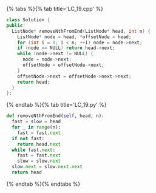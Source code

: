 {% tabs %}{% tab title='LC_19.cpp' %}

```cpp
class Solution {
public:
  ListNode* removeNthFromEnd(ListNode* head, int n) {
    ListNode* node = head, *offsetNode = head;
    for (int i = 0; i < n; ++i) node = node->next;
    if (node == NULL) return head->next;
    while (node->next != NULL) {
      node = node->next;
      offsetNode = offsetNode->next;
    }
    offsetNode->next = offsetNode->next->next;
    return head;
  }
};
```

{% endtab %}{% tab title='LC_19.py' %}

```py
def removeNthFromEnd(self, head, n):
  fast = slow = head
  for _ in range(n):
    fast = fast.next
  if not fast:
    return head.next
  while fast.next:
    fast = fast.next
    slow = slow.next
  slow.next = slow.next.next
  return head
```

{% endtab %}{% endtabs %}
